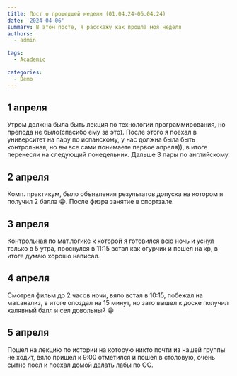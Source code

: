 ```yaml
---
title: Пост о прошедшей недели (01.04.24-06.04.24)
date: '2024-04-06'
summary: В этом посте, я расскажу как прошла моя неделя
authors:
  - admin

tags:
  - Academic

categories:
  - Demo
---
```


## 1 апреля 

Утром должна была быть лекция по технологии программирования, но препода не было(спасибо ему за это).
После этого я поехал в университет на пару по испанскому, у нас должна была быть контрольная, но вы все сами понимаете первое апреля)), в итоге перенесли на следующий понедельник.
Дальше 3 пары по английскому.

## 2 апреля 
Комп. практикум, было объявления результатов допуска на котором я получил 2 балла 😁️.
После физра занятие в спортзале.
## 3 апреля
Контрольная по мат.логике к которой я готовился всю ночь и уснул только в 5 утра, проснулся в 11:15 встал как огурчик и пошел на кр, в итоге думаю хорошо написал.
## 4 апреля 
Смотрел фильм до 2 часов ночи, вяло встал в 10:15, побежал на мат.анализ, в итоге опоздал на 15 минут, но зато вышел к доске получил халявный балл и сел довольный 😁️
## 5 апреля 
Пошел на лекцию по истории на которую никто почти из нашей группы не ходит, вяло пришел к 9:00 
отметился и пошел в столовую, очень сытно поел и поехал домой делать лабы по ОС.

